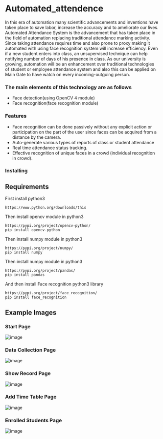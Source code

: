 # Automated_attendence

In this era of automation many scientific advancements and inventions have taken place to save labor, increase the accuracy and to ameliorate our lives. Automated Attendance System is the advancement that has taken place in the field of automation replacing traditional attendance marking activity. Since taking attendance requires time and also prone to proxy making it automated with using face recognition system will increase efficiency. Even if a new student enters into class, an unsupervised technique can help notifying number of days of his presence in class. As our university is growing, automation will be an enhancement over traditional technologies of student or employee attendance system and also this can be applied on Main Gate to have watch on every incoming-outgoing person.

### The main elements of this technology are as follows
* Face detection(using OpenCV 4 module)
* Face recognition(face recognition module)

### Features

* Face recognition can be done passively without any explicit action or participation on the part of the user since faces can be acquired from a distance by the camera.
* Auto-generate various types of reports of class or student attendance
* Real time attendance status tracking.
* Effective recognition of unique faces in a crowd (individual recognition in crowd).

### Installing

## Requirements

First install python3 

```
https://www.python.org/downloads/this 
```

Then install opencv module in python3 

```
https://pypi.org/project/opencv-python/
pip install opencv-python
```

Then install numpy module in python3

```
https://pypi.org/project/numpy/
pip install numpy
```

Then install numpy module in python3

```
https://pypi.org/project/pandas/
pip install pandas
```

And then install Face recognition python3 library

```
https://pypi.org/project/face_recognition/
pip install face_recognition
```

## Example Images

### Start Page

![image](https://drive.google.com/file/d/1rCKajwp58Es7cXvGfVpnR2jnFR53KKqD/view?usp=sharing)

### Data Collection Page

![image](https://drive.google.com/file/d/1tg_hAS12coS7Oks3Vg3dEkeha6qWJ2fs/view?usp=sharing)

### Show Record Page

![image](https://drive.google.com/file/d/1P23Ig1D_TE-uGSUc_yFPDV1khZaYIQ4h/view?usp=sharing)

### Add Time Table Page

![image](https://drive.google.com/file/d/19OZkx47qKenmK3H6N7etpBZnWcbdb6uq/view?usp=sharing)

### Enrolled Students Page

![image](https://drive.google.com/open?id=1tg_hAS12coS7Oks3Vg3dEkeha6qWJ2fs)
